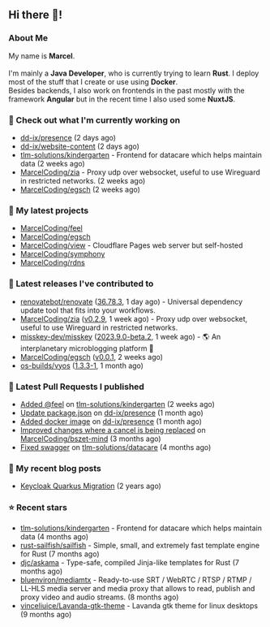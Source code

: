 ## Hi there 👋!




### About Me

My name is **Marcel**.
<br><br>
I'm mainly a **Java Developer**, who is currently trying to learn **Rust**. I deploy most of the stuff that I create or use using **Docker**.
<br>
Besides backends, I also work on frontends in the past mostly with the framework **Angular** but in the recent time I also used some **NuxtJS**. 



### 👷 Check out what I'm currently working on

- [dd-ix/presence](https://github.com/dd-ix/presence) (2 days ago)
- [dd-ix/website-content](https://github.com/dd-ix/website-content) (2 days ago)
- [tlm-solutions/kindergarten](https://github.com/tlm-solutions/kindergarten) - Frontend for datacare which helps maintain data  (2 weeks ago)
- [MarcelCoding/zia](https://github.com/MarcelCoding/zia) - Proxy udp over websocket, useful to use Wireguard in restricted networks. (2 weeks ago)
- [MarcelCoding/egsch](https://github.com/MarcelCoding/egsch) (2 weeks ago)

### 🌱 My latest projects

- [MarcelCoding/feel](https://github.com/MarcelCoding/feel)
- [MarcelCoding/egsch](https://github.com/MarcelCoding/egsch)
- [MarcelCoding/view](https://github.com/MarcelCoding/view) - Cloudflare Pages web server but self-hosted
- [MarcelCoding/symphony](https://github.com/MarcelCoding/symphony)
- [MarcelCoding/rdns](https://github.com/MarcelCoding/rdns)

### 🔭 Latest releases I've contributed to

- [renovatebot/renovate](https://github.com/renovatebot/renovate) ([36.78.3](https://github.com/renovatebot/renovate/releases/tag/36.78.3), 1 day ago) - Universal dependency update tool that fits into your workflows.
- [MarcelCoding/zia](https://github.com/MarcelCoding/zia) ([v0.2.9](https://github.com/MarcelCoding/zia/releases/tag/v0.2.9), 1 week ago) - Proxy udp over websocket, useful to use Wireguard in restricted networks.
- [misskey-dev/misskey](https://github.com/misskey-dev/misskey) ([2023.9.0-beta.2](https://github.com/misskey-dev/misskey/releases/tag/2023.9.0-beta.2), 1 week ago) - 🌎 An interplanetary microblogging platform 🚀
- [MarcelCoding/egsch](https://github.com/MarcelCoding/egsch) ([v0.0.1](https://github.com/MarcelCoding/egsch/releases/tag/v0.0.1), 2 weeks ago)
- [os-builds/vyos](https://github.com/os-builds/vyos) ([1.3.3-1](https://github.com/os-builds/vyos/releases/tag/1.3.3-1), 1 month ago)

### 🔨 Latest Pull Requests I published

- [Added @feel](https://github.com/tlm-solutions/kindergarten/pull/14) on [tlm-solutions/kindergarten](https://github.com/tlm-solutions/kindergarten) (2 weeks ago)
- [Update package.json](https://github.com/dd-ix/presence/pull/5) on [dd-ix/presence](https://github.com/dd-ix/presence) (1 month ago)
- [Added docker image](https://github.com/dd-ix/presence/pull/4) on [dd-ix/presence](https://github.com/dd-ix/presence) (1 month ago)
- [Improved changes where a cancel is being replaced](https://github.com/MarcelCoding/bszet-mind/pull/16) on [MarcelCoding/bszet-mind](https://github.com/MarcelCoding/bszet-mind) (3 months ago)
- [Fixed swagger](https://github.com/tlm-solutions/datacare/pull/28) on [tlm-solutions/datacare](https://github.com/tlm-solutions/datacare) (4 months ago)

### 📜 My recent blog posts

- [Keycloak Quarkus Migration](https://m4rc3l.de/blog/keycloak-quarkus-migration) (2 years ago)

### ⭐ Recent stars

- [tlm-solutions/kindergarten](https://github.com/tlm-solutions/kindergarten) - Frontend for datacare which helps maintain data  (4 months ago)
- [rust-sailfish/sailfish](https://github.com/rust-sailfish/sailfish) - Simple, small, and extremely fast template engine for Rust (7 months ago)
- [djc/askama](https://github.com/djc/askama) - Type-safe, compiled Jinja-like templates for Rust (7 months ago)
- [bluenviron/mediamtx](https://github.com/bluenviron/mediamtx) - Ready-to-use SRT / WebRTC / RTSP / RTMP / LL-HLS media server and media proxy that allows to read, publish and proxy video and audio streams. (8 months ago)
- [vinceliuice/Lavanda-gtk-theme](https://github.com/vinceliuice/Lavanda-gtk-theme) - Lavanda gtk theme for linux desktops (9 months ago)
